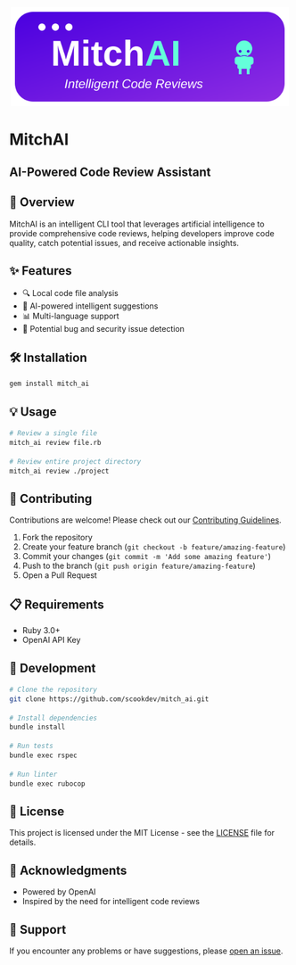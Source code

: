 <div align="center">
  <img src="mitch-ai-logo.svg" alt="MitchAI" width="500">
</div>

# MitchAI

## AI-Powered Code Review Assistant

<!-- [![Gem Version](https://badge.fury.io/rb/mitch_ai.svg)](https://badge.fury.io/rb/mitch_ai) -->
<!-- [![Ruby CI](https://github.com/scookdev/mitch_ai/actions/workflows/ruby.yml/badge.svg)](https://github.com/scookdev/mitch_ai/actions) -->
<!-- [![Code Coverage](https://codecov.io/gh/scookdev/mitch_ai/branch/main/graph/badge.svg)](https://codecov.io/gh/scookdev/mitch_ai) -->
<!-- [![Ruby Style Guide](https://img.shields.io/badge/code_style-rubocop-brightgreen.svg)](https://github.com/rubocop/rubocop) -->

## 🚀 Overview

MitchAI is an intelligent CLI tool that leverages artificial intelligence to
provide comprehensive code reviews, helping developers improve code quality,
catch potential issues, and receive actionable insights.

## ✨ Features

- 🔍 Local code file analysis
- 🤖 AI-powered intelligent suggestions
- 📊 Multi-language support
- 🚨 Potential bug and security issue detection

## 🛠️ Installation

```bash
gem install mitch_ai
```

## 💡 Usage

```bash
# Review a single file
mitch_ai review file.rb

# Review entire project directory
mitch_ai review ./project
```

## 🤝 Contributing

Contributions are welcome! Please check out our [Contributing Guidelines](CONTRIBUTING.md).

1. Fork the repository
2. Create your feature branch (`git checkout -b feature/amazing-feature`)
3. Commit your changes (`git commit -m 'Add some amazing feature'`)
4. Push to the branch (`git push origin feature/amazing-feature`)
5. Open a Pull Request

## 📋 Requirements

- Ruby 3.0+
- OpenAI API Key

## 🧪 Development

```bash
# Clone the repository
git clone https://github.com/scookdev/mitch_ai.git

# Install dependencies
bundle install

# Run tests
bundle exec rspec

# Run linter
bundle exec rubocop
```

## 📄 License

This project is licensed under the MIT License - see the [LICENSE](./LICENSE.txt)
file for details.

## 🙌 Acknowledgments

- Powered by OpenAI
- Inspired by the need for intelligent code reviews

## 💬 Support

If you encounter any problems or have suggestions, please [open an issue](https://github.com/scookdev/mitch_ai/issues).
